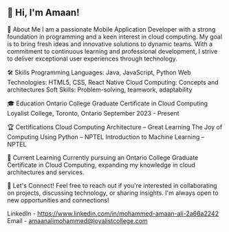## 👋 Hi, I'm Amaan!

 🚀 About Me
I am a passionate Mobile Application Developer with a strong foundation in programming and a keen interest in cloud computing. 
My goal is to bring fresh ideas and innovative solutions to dynamic teams. With a commitment to continuous learning and professional development, 
I strive to deliver exceptional user experiences through technology.

🛠 Skills
Programming Languages: Java, JavaScript, Python
Web Technologies: HTML5, CSS, React Native
Cloud Computing: Concepts and architectures
Soft Skills: Problem-solving, teamwork, adaptability

🎓 Education
Ontario College Graduate Certificate in Cloud Computing
Loyalist College, Toronto, Ontario
September 2023 - Present

🏆 Certifications
Cloud Computing Architecture – Great Learning
The Joy of Computing Using Python – NPTEL
Introduction to Machine Learning – NPTEL

🌱 Current Learning
Currently pursuing an Ontario College Graduate Certificate in Cloud Computing, expanding my knowledge in cloud architectures and services.

🤝 Let's Connect!
Feel free to reach out if you're interested in collaborating on projects, discussing technology, or sharing insights. I'm always open to new opportunities and connections!

LinkedIn - https://www.linkedin.com/in/mohammed-amaan-ali-2a66a2242
Email - amaanalimohammed@loyalistcollege.com 
